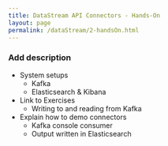 ```yaml
---
title: DataStream API Connectors - Hands-On
layout: page
permalink: /dataStream/2-handsOn.html
---
```


### **Add description**

* System setups
  * Kafka
  * Elasticsearch & Kibana
* Link to Exercises
  * Writing to and reading from Kafka
* Explain how to demo connectors
  * Kafka console consumer
  * Output written in Elasticsearch
